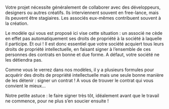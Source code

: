 Votre projet nécessite généralement de collaborer avec des développeurs, designers ou autres créatifs. Ils interviennent souvent en free-lance, mais ils peuvent être stagiaires. Les associés eux-mêmes contribuent souvent à la création.

Le modèle qui vous est proposé ici vise cette situation : un associé ne cède en effet pas automatiquement ses droits de propriété à la société à laquelle il participe. Et oui ! Il est donc essentiel que votre société acquiert tous leurs droits de propriété intellectuelle, en faisant signer à l’ensemble de ces personnes des contrats en bonne et due forme. A défaut, votre société ne les détiendra pas.

Comme vous le verrez dans nos modèles, il y a plusieurs formules pour acquérir des droits de propriété intellectuelle mais une seule bonne manière de les détenir : signer un contrat ! A vous de trouver le contrat qui vous convient le mieux…

Notre petite astuce : le faire signer très tôt, idéalement avant que le travail ne commence, pour ne plus s’en soucier ensuite !


